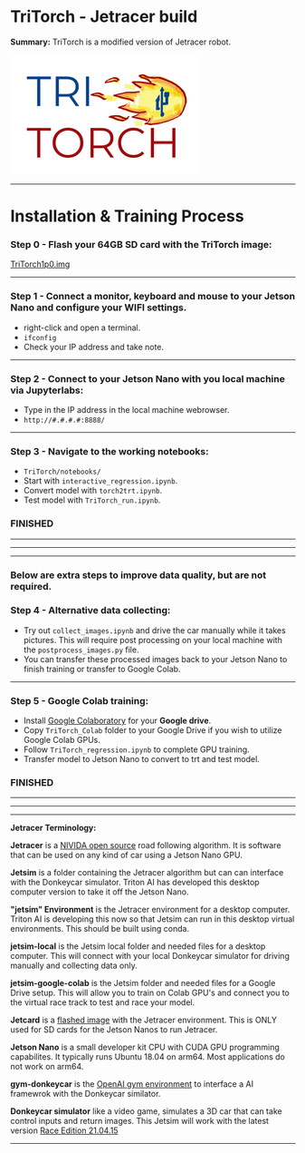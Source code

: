 # TriTorch - Jetracer build
**Summary:** TriTorch is a modified version of Jetracer robot. 

![f](TriTorch_logo.png)

---


Installation & Training Process
===

### **Step 0** - Flash your 64GB SD card with the TriTorch image:

[TriTorch1p0.img](https://drive.google.com/drive/folders/1iHAnvxUPwver9WBQoNlCFdPhGg1cJ8wM?usp=sharing)

---

### **Step 1** - Connect a monitor, keyboard and mouse to your Jetson Nano and configure your WIFI settings.
- right-click and open a terminal.
- `ifconfig`
- Check your IP address and take note. 

---

### **Step 2** - Connect to your Jetson Nano with you local machine via Jupyterlabs:
- Type in the IP address in the local machine webrowser. 
- `http://#.#.#.#:8888/`

---

### **Step 3** - Navigate to the working notebooks:

- `TriTorch/notebooks/`
- Start with `interactive_regression.ipynb`.
- Convert model with `torch2trt.ipynb`.
- Test model with `TriTorch_run.ipynb`.

### **FINISHED**
---
---
---


### Below are **extra steps** to improve data quality, but are not required. 

### **Step 4** - Alternative data collecting:

- Try out `collect_images.ipynb` and drive the car manually while it takes pictures. This will require post processing on your local machine with the `postprocess_images.py` file. 
- You can transfer these processed images back to your Jetson Nano to finish training or transfer to Google Colab. 

---

### **Step 5** - Google Colab training:

- Install [Google Colaboratory](https://colab.research.google.com/notebooks/intro.ipynb) for your **Google drive**.
- Copy `TriTorch_Colab` folder to your Google Drive if you wish to utilize Google Colab GPUs.
- Follow `TriTorch_regression.ipynb` to complete GPU training. 
- Transfer model to Jetson Nano to convert to trt and test model. 

### **FINISHED**
---
---
---

**Jetracer Terminology:**

**Jetracer** is a [NIVIDA open source](https://github.com/abritten/jetracer) road following algorithm. It is software that can be used on any kind of car using a Jetson Nano GPU.

**Jetsim** is a folder containing the Jetracer algorithm but can can interface with the Donkeycar simulator. Triton AI has developed this desktop computer version to take it off the Jetson Nano.

**"jetsim" Environment** is the Jetracer environment for a desktop computer. Triton AI is developing this now so that Jetsim can run in this desktop virtual environments. This should be built using conda. 

**jetsim-local** is the Jetsim local folder and needed files for a desktop computer. This will connect with your local Donkeycar simulator for driving manually and collecting data only.  

**jetsim-google-colab** is the Jetsim folder and needed files for a Google Drive setup. This will allow you to train on Colab GPU's and connect you to the virtual race track to test and race your model.  

**Jetcard** is a [flashed image](https://github.com/NVIDIA-AI-IOT/jetcard) with the Jetracer environment. This is ONLY used for SD cards for the Jetson Nanos to run Jetracer.

**Jetson Nano** is a small developer kit CPU with CUDA GPU programming capabilites. It typically runs Ubuntu 18.04 on arm64. Most applications do not work on arm64.

**gym-donkeycar** is the [OpenAI gym environment](https://github.com/tawnkramer/gym-donkeycar) to interface a AI framewrok with the Donkeycar similator. 

**Donkeycar simulator** like a video game, simulates a 3D car that can take control inputs and return images. This Jetsim will work with the latest version [Race Edition 21.04.15](https://github.com/tawnkramer/gym-donkeycar/releases/tag/v21.04.15)

---
